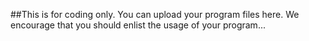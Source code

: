 ##This is for coding only.
You can upload your program files here.
We encourage that you should enlist the usage of your program...

